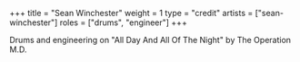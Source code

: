 +++
title = "Sean Winchester"
weight = 1
type = "credit"
artists = ["sean-winchester"]
roles = ["drums", "engineer"]
+++

Drums and engineering on "All Day And All Of The Night" by The Operation M.D.
